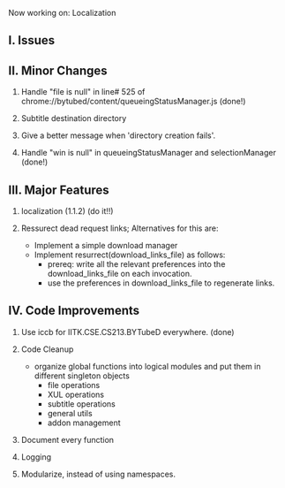 Now working on: Localization

I. Issues
---------


II. Minor Changes
-----------------

1. Handle "file is null" in line# 525 of chrome://bytubed/content/queueingStatusManager.js
    (done!)

2. Subtitle destination directory 

3. Give a better message when 'directory creation fails'.

4. Handle "win is null" in queueingStatusManager and selectionManager
    (done!)

III. Major Features
-------------------
1. localization  (1.1.2)
    (do it!!)

2. Ressurect dead request links;  Alternatives for this are:
    - Implement a simple download manager
    - Implement resurrect(download_links_file) as follows:
        - prereq: write all the relevant preferences into the download_links_file on each invocation.
        - use the preferences in download_links_file to regenerate links.


IV. Code Improvements
----------------------
1. Use iccb for IITK.CSE.CS213.BYTubeD everywhere.
    (done)
    
2. Code Cleanup
    - organize global functions into logical modules and put them in different singleton objects
        - file operations
        - XUL operations
        - subtitle operations
        - general utils
        - addon management
            
3. Document every function
    
4. Logging
    
5. Modularize, instead of using namespaces.